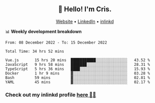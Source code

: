 
<h2 align="center">👋 Hello! I'm Cris.</h2>
<p align="center">
  <a href="https://www.criscunas.dev">Website</a> •
  <a href="https://www.linkedin.com/in/cristophercunas/">LinkedIn</a> •
  <a href="https://www.inlinkd.app">inlinkd</a>
  
</p>


📊 **Weekly development breakdown**
<!--START_SECTION:waka-->

```text
From: 08 December 2022 - To: 15 December 2022

Total Time: 34 hrs 52 mins

Vue.js       15 hrs 20 mins  ███████████░░░░░░░░░░░░░░   43.52 %
JavaScript   9 hrs 58 mins   ███████░░░░░░░░░░░░░░░░░░   28.31 %
TypeScript   5 hrs 36 mins   ████░░░░░░░░░░░░░░░░░░░░░   15.93 %
Docker       1 hr 9 mins     ▓░░░░░░░░░░░░░░░░░░░░░░░░   03.28 %
Bash         59 mins         ▓░░░░░░░░░░░░░░░░░░░░░░░░   02.81 %
YAML         45 mins         ▓░░░░░░░░░░░░░░░░░░░░░░░░   02.17 %
```

<!--END_SECTION:waka-->

<div> 
  <h3>Check out my inlinkd profile
  <a href="https://www.inlinkd.app/link/cristophercunas">here 👨‍💻</a>
  </h3>
</div>
